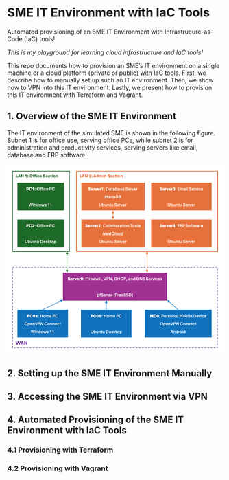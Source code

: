 # SME IT Environment with IaC Tools
Automated provisioning of an SME IT Environment with Infrastrucure-as-Code (IaC) tools!

*This is my playground for learning cloud infrastructure and IaC tools!*

This repo documents how to provision an SME’s IT environment on a single machine or a cloud platform (private or public) with IaC tools.
First, we describe how to manually set up such an IT environment.
Then, we show how to VPN into this IT environment.
Lastly, we present how to provision this IT environment with Terraform and Vagrant.

## 1. Overview of the SME IT Environment
The IT environment of the simulated SME is shown in the following figure. Subnet 1 is for office use, serving office PCs, while subnet 2 is for administration and productivity services, serving servers like email, database and ERP software.

![Overview of the SME IT Environment](./figures/SME_IT_Environment.png)

## 2. Setting up the SME IT Environment Manually


## 3. Accessing the SME IT Environment via VPN


## 4. Automated Provisioning of the SME IT Environment with IaC Tools
### 4.1 Provisioning with Terraform

### 4.2 Provisioning with Vagrant

